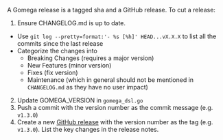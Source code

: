 A Gomega release is a tagged sha and a GitHub release. To cut a release:

1. Ensure CHANGELOG.md is up to date.

- Use `git log --pretty=format:'- %s [%h]' HEAD...vX.X.X` to list all the commits since the last release
- Categorize the changes into
  - Breaking Changes (requires a major version)
  - New Features (minor version)
  - Fixes (fix version)
  - Maintenance (which in general should not be mentioned in `CHANGELOG.md` as they have no user impact)

2. Update GOMEGA_VERSION in `gomega_dsl.go`
3. Push a commit with the version number as the commit message (e.g. `v1.3.0`)
4. Create a new [GitHub release](https://help.github.com/articles/creating-releases/) with the version number as the tag (e.g. `v1.3.0`). List the key changes in the release notes.
